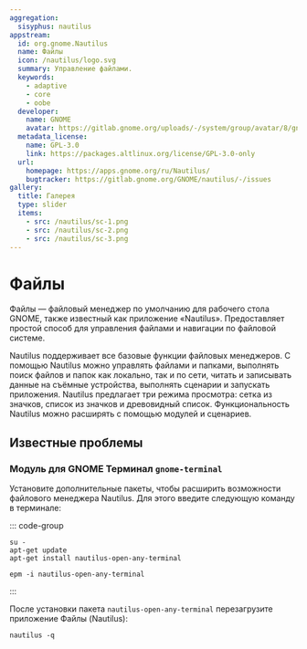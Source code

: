 ```yaml
---
aggregation:
  sisyphus: nautilus
appstream:
  id: org.gnome.Nautilus
  name: Файлы
  icon: /nautilus/logo.svg
  summary: Управление файлами.
  keywords:
    - adaptive
    - core
    - oobe
  developer:
    name: GNOME
    avatar: https://gitlab.gnome.org/uploads/-/system/group/avatar/8/gnomelogo.png?width=48
  metadata_license:
    name: GPL-3.0
    link: https://packages.altlinux.org/license/GPL-3.0-only
  url:
    homepage: https://apps.gnome.org/ru/Nautilus/
    bugtracker: https://gitlab.gnome.org/GNOME/nautilus/-/issues
gallery:
  title: Галерея
  type: slider
  items:
    - src: /nautilus/sc-1.png
    - src: /nautilus/sc-2.png
    - src: /nautilus/sc-3.png
---
```


# Файлы

Файлы — файловый менеджер по умолчанию для рабочего стола GNOME, также известный как приложение «Nautilus». Предоставляет простой способ для управления файлами и навигации по файловой системе.

Nautilus поддерживает все базовые функции файловых менеджеров. С помощью Nautilus можно управлять файлами и папками, выполнять поиск файлов и папок как локально, так и по сети, читать и записывать данные на съёмные устройства, выполнять сценарии и запускать приложения. Nautilus предлагает три режима просмотра: сетка из значков, список из значков и древовидный список. Функциональность Nautilus можно расширять с помощью модулей и сценариев.
<AGWGallery />

<!--@include: @ru/apps/.parts/install/content-repo.md-->

## Известные проблемы

### Модуль для GNOME Терминал `gnome-terminal`

Установите дополнительные пакеты, чтобы расширить возможности файлового менеджера Nautilus. Для этого введите следующую команду в терминале:

::: code-group

```shell[apt-get]
su -
apt-get update
apt-get install nautilus-open-any-terminal
```

```shell[epm]
epm -i nautilus-open-any-terminal
```

:::

После установки пакета `nautilus-open-any-terminal` перезагрузите приложение Файлы (Nautilus):

```shell
nautilus -q
```
